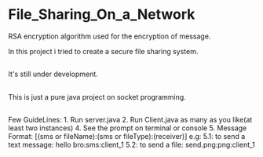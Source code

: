 # File_Sharing_On_a_Network

RSA encryption algorithm used for the encryption of message.

In this project i tried to create a secure file sharing system.
##
It's still under development.
##
This is just a pure java project on socket programming.
##
Few GuideLines:
          1. Run server.java
          2. Run Client.java as many as you like(at least two instances)
          4. See the prompt on terminal or console
          5. Message Format: [(sms or fileName):(sms or fileType):(receiver)]
            e.g:
               5.1: to send a text message:
                            hello bro:sms:client_1
               5.2: to send a file:
                            send.png:png:client_1
